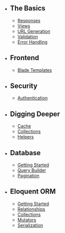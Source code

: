 - ## The Basics
    - [Responses](/docs/responses)
    - [Views](/docs/views)
    - [URL Generation](/docs/urls)
    - [Validation](/docs/validation)
    - [Error Handling](/docs/errors)
- ## Frontend
    - [Blade Templates](/docs/blade)
- ## Security
    - [Authentication](/docs/authentication)
- ## Digging Deeper
    - [Cache](/docs/cache)
    - [Collections](/docs/collections)
    - [Helpers](/docs/helpers)
- ## Database
    - [Getting Started](/docs/database)
    - [Query Builder](/docs/queries)
    - [Pagination](/docs/pagination)
- ## Eloquent ORM
    - [Getting Started](/docs/eloquent)
    - [Relationships](/docs/eloquent-relationships)
    - [Collections](/docs/eloquent-collections)
    - [Mutators](/docs/eloquent-mutators)
    - [Serialization](/docs/eloquent-serialization)